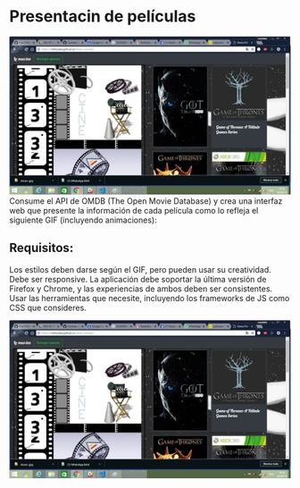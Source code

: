 # Presentacin de películas
![show movies](./assets/images/Show-movies.png)
Consume el API de OMDB (The Open Movie Database) y crea una interfaz web que presente la información de cada película como lo refleja el siguiente GIF (incluyendo animaciones):

## Requisitos:
Los estilos deben darse según el GIF, pero pueden usar su creatividad. 
Debe ser responsive.
La aplicación debe soportar la última versión de Firefox y Chrome, y las experiencias de ambos deben ser consistentes.
Usar las herramientas que necesite, incluyendo los frameworks de JS como CSS que consideres. 

![show movies](./assets/images/Show-movies.png)